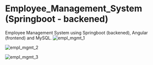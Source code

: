 
# Employee_Management_System (Springboot - backened)
Employee Management System using Springboot (backened), Angular (frontend) and MySQL. 
![empl_mgmt_1](https://user-images.githubusercontent.com/116880538/208237791-f09485cb-7f70-4c19-8a31-7d47a333af7b.png)

![empl_mgmt_2](https://user-images.githubusercontent.com/116880538/208237840-fb8f55de-0eee-4630-89a0-c926223372dd.png)

![empl_mgmt_3](https://user-images.githubusercontent.com/116880538/208237887-3244b5f6-490b-4205-a6ae-380137f7f080.png)
